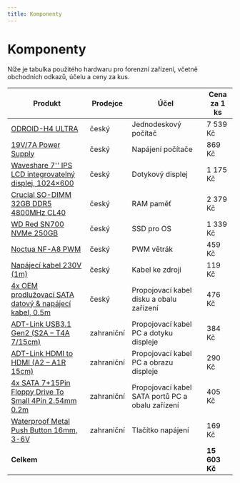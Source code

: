 ```yaml
---
title: Komponenty
---
```


# Komponenty
Níže je tabulka použitého hardwaru pro forenzní zařízení, včetně obchodních odkazů, účelu a ceny za kus.

| Produkt                                                                                             | Prodejce     | Účel                                            | Cena za 1 ks |
|-----------------------------------------------------------------------------------------------------|--------------|------------------------------------------------|--------------|
| [ODROID-H4 ULTRA](https://rpishop.cz/516778/odroid-h4-ultra/)                                       | český        | Jednodeskový počítač                           | 7 539 Kč     |
| [19V/7A Power Supply](https://rpishop.cz/zdroje-s-21x55mm-kabelem/5545-21x55mm-19v7a-napajeci-zdroj-eu-cerny.html) | český        | Napájení počítače                              | 869 Kč       |
| [Waveshare 7'' IPS LCD integrovatelný displej, 1024×600](https://rpishop.cz/lcd-oled-displeje/5778-waveshare-7-ips-integrovatelny-displej-1024600-hdmi-ips-lcd-dotykovy-kapacitni.html) | český        | Dotykový displej                               | 1 175 Kč     |
| [Crucial SO-DIMM 32GB DDR5 4800MHz CL40](https://www.alza.cz/crucial-so-dimm-32gb-ddr5-4800mhz-cl40-d7987959.htm?o=1) | český        | RAM paměť                                      | 2 379 Kč     |
| [WD Red SN700 NVMe 250GB](https://www.alza.cz/wd-red-sn700-nvme-250gb-d6998053.htm)                 | český        | SSD pro OS                                     | 1 339 Kč     |
| [Noctua NF-A8 PWM](https://www.alza.cz/noctua-nf-a8-pwm-d2146346.htm)                               | český        | PWM větrák                                     | 459 Kč       |
| [Napájecí kabel 230V (1m)](https://www.alza.cz/kabel-napajeci-230v-k-d88978.htm)                    | český        | Kabel ke zdroji                                | 119 Kč       |
| [4x OEM prodlužovací SATA datový & napájecí kabel, 0.5m](https://www.alza.cz/prodluzovaci-sata-datovy-a-napajeci-50-cm-d360854.htm) | český        | Propojovací kabel disku a obalu zařízení       | 476 Kč       |
| [ADT-Link USB3.1 Gen2 (S2A – T4A 7/15cm)](https://www.aliexpress.com/item/1005003510149476.html)    | zahraniční   | Propojovací kabel PC a dotyku displeje         | 384 Kč       |
| [ADT-Link HDMI to HDMI (A2 – A1R 15cm)](https://www.aliexpress.com/item/1005003489166473.html)      | zahraniční   | Propojovací kabel PC a obrazu displeje         | 290 Kč       |
| [4x SATA 7+15Pin Floppy Drive To Small 4Pin 2.54mm 0.2m](https://www.aliexpress.com/item/1005005717342937.html) | zahraniční   | Propojovací kabel SATA portů PC a obalu zařízení | 405 Kč       |
| [Waterproof Metal Push Button 16mm, 3-6V](https://www.aliexpress.com/item/1005003993025317.html)    | zahraniční   | Tlačítko napájení                              | 169 Kč       |
| **Celkem**                                                                                         |              |                                                | **15 603 Kč**|